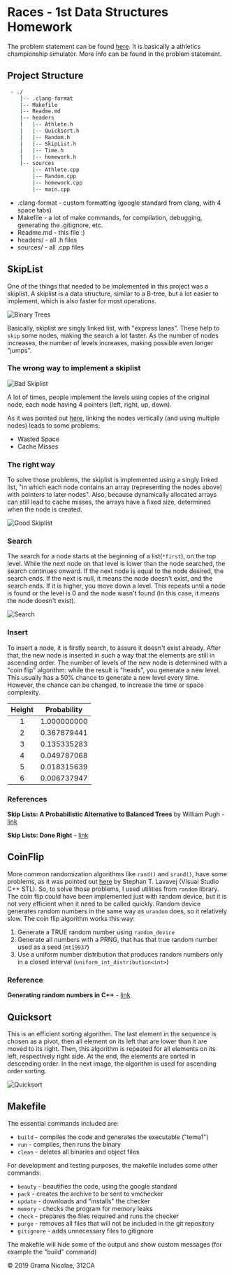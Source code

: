# Races - 1st Data Structures Homework

<!-- NOTES 
- this is written in markdown, so it isn't readable as plain text.
- because I tend to use english variable and function names, I decided to write everything in english, to keep it cohesive (also, I had points taken at a computer programming homework because I had english names for function and romanian comments and readme )
-->

The problem statement can be found [here](https://ocw.cs.pub.ro/courses/sd-ca/teme/tema1).
It is basically a athletics championship simulator. More info can be found in the problem statement.

## Project Structure

``` bash
 - ./
    |-- .clang-format
    |-- Makefile
    |-- Readme.md
    |-- headers
    |   |-- Athlete.h
    |   |-- Quicksort.h
    |   |-- Random.h
    |   |-- SkipList.h
    |   |-- Time.h
    |   |-- homework.h
    |-- sources
        |-- Athlete.cpp
        |-- Random.cpp
        |-- homework.cpp
        |-- main.cpp
```

- .clang-format - custom formatting (google standard from clang, with 4 space tabs)
- Makefile - a lot of make commands, for compilation, debugging, generating the .gitignore, etc.
- Readme<span></span>.md - this file :)
- headers/ - all .h files
- sources/ - all .cpp files

## SkipList

One of the things that needed to be implemented in this project was a skiplist.
A skiplist is a data structure, similar to a B-tree, but a lot easier to implement, which is also faster for most operations.

![Binary Trees](https://i.imgur.com/DO031ek.png "Binary tree")

Basically, skiplist are singly linked list, with "express lanes". These help to `skip` some nodes, making the search a lot faster. As the number of nodes increases, the number of levels increases, making possible even longer "jumps".

### The wrong way to implement a skiplist

![Bad Skiplist](https://i.imgur.com/nNjOtfa.png "Bad Skiplist")

A lot of times, people implement the levels using copies of the original node, each node having 4 pointers (left, right, up, down).

As it was pointed out [here](http://ticki.github.io/blog/skip-lists-done-right/), linking the nodes vertically (and using multiple nodes) leads to some problems:

- Wasted Space
- Cache Misses

### The right way

To solve those problems, the skiplist is implemented using a singly linked list, "in which each node contains an array (representing the nodes above) with pointers to later nodes". Also, because dynamically allocated arrays can still lead to cache misses, the arrays have a fixed size, determined when the node is created.

![Good Skiplist](https://i.imgur.com/Fd6gDLv.png "Good Skiplist")

### Search

The search for a node starts at the beginning of a list(`*first`), on the top level. While the next node on that level is lower than the node searched, the search continues onward. If the next node is equal to the node desired, the search ends. If the next is null, it means the node doesn't exist, and the search ends. If it is higher, you move down a level.
This repeats until a node is found or the level is 0 and the node wasn't found (in this case, it means the node doesn't exist).

![Search](https://i.imgur.com/cQsPnGa.png "Search")

### Insert

To insert a node, it is firstly search, to assure it doesn't exist already. After that, the new node is inserted in such a way that the elements are still in ascending order. The number of levels of the new node is determined with a "coin flip" algorithm: while the result is "heads", you generate a new level. This usually has a 50% chance to generate a new level every time. However, the chance can be changed, to increase the time or space complexity.

| Height        | Probability   |
|:-------------:|:-------------:|
| 1             |   1.000000000 |
| 2             |   0.367879441 |
| 3             |   0.135335283 |
| 4             |   0.049787068 |
| 5             |   0.018315639 |
| 6             |   0.006737947 |

### References

**Skip Lists: A Probabilistic Alternative to Balanced Trees** by William Pugh - [link]( https://www.epaperpress.com/sortsearch/download/skiplist.pdf)

**Skip Lists: Done Right** - [link](http://ticki.github.io/blog/skip-lists-done-right/)

## CoinFlip

More common randomization algorithms like `rand()` and `srand()`, have some problems, as it was pointed out [here](https://channel9.msdn.com/Events/GoingNative/2013/rand-Considered-Harmful) by Stephan T. Lavavej (Visual Studio C++ STL). So, to solve those problems, I used utilities from `random` library. The coin flip could have been implemented just with random device, but it is not very efficient when it need to be called quickly. Random device generates random numbers in the same way as `urandom` does, so it relatively slow.
The coin flip algorithm works this way:

1. Generate a TRUE random number using `random_device`
2. Generate all numbers with a PRNG, that has that true random number used as a seed (`mt19937`)
3. Use a uniform number distribution that produces random numbers only in a closed interval (`uniform_int_distribution<int>`)

### Reference

**Generating random numbers in C++** - [link](https://diego.assencio.com/?index=6890b8c50169ef45b74db135063c227c)

## Quicksort

This is an efficient sorting algorithm. The last element in the sequence is chosen as a pivot, then all element on its left that are lower than it are moved to its right. Then, this algorithm is repeated for all elements on its left, respectively right side. At the end, the elements are sorted in descending order. In the next image, the algorithm is used for ascending order sorting.

![Quicksort](https://www.geeksforgeeks.org/wp-content/uploads/gq/2014/01/QuickSort2.png "Quicksort")

## Makefile

The essential commands included are:

- `build` - compiles the code and generates the executable ("tema1")
- `run` - compiles, then runs the binary
- `clean` - deletes all binaries and object files

For development and testing purposes, the makefile includes some other commands:

- `beauty` - beautifies the code, using the google standard
- `pack` - creates the archive to be sent to vmchecker
- `update` - downloads and "installs" the checker
- `memory` - checks the program for memory leaks
- `check` - prepares the files required and runs the checker
- `purge` - removes all files that will not be included in the git repository
- `gitignore` - adds unnecessary files to gitignore

The makefile will hide some of the output and show custom messages (for example the "build" command)

© 2019 Grama Nicolae, 312CA